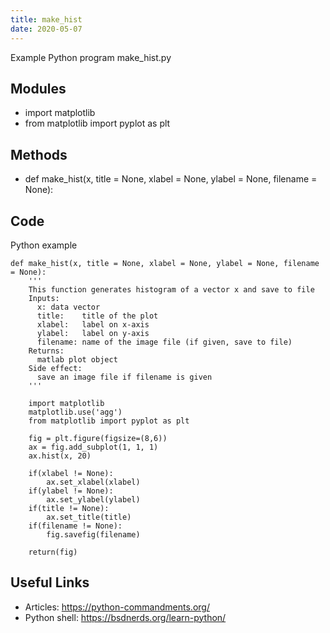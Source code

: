 ```yaml
---
title: make_hist
date: 2020-05-07
---
```

Example Python program make_hist.py

## Modules

* import matplotlib
* from matplotlib import pyplot as plt

## Methods

* def make_hist(x, title = None, xlabel = None, ylabel = None, filename = None):

## Code

Python example

    def make_hist(x, title = None, xlabel = None, ylabel = None, filename = None):
        '''
        This function generates histogram of a vector x and save to file
        Inputs:
          x: data vector
          title:    title of the plot
          xlabel:   label on x-axis
          ylabel:   label on y-axis
          filename: name of the image file (if given, save to file)
        Returns:
          matlab plot object
        Side effect:
          save an image file if filename is given
        '''
        
        import matplotlib
        matplotlib.use('agg')
        from matplotlib import pyplot as plt
        
        fig = plt.figure(figsize=(8,6))
        ax = fig.add_subplot(1, 1, 1)
        ax.hist(x, 20)
        
        if(xlabel != None):
            ax.set_xlabel(xlabel)
        if(ylabel != None):
            ax.set_ylabel(ylabel)
        if(title != None):
            ax.set_title(title)
        if(filename != None):
            fig.savefig(filename)
        
        return(fig)
    

## Useful Links

- Articles: https://python-commandments.org/
- Python shell: https://bsdnerds.org/learn-python/
